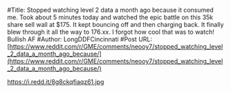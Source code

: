 #Title: Stopped watching level 2 data a month ago because it consumed me. Took about 5 minutes today and watched the epic battle on this 35k share sell wall at $175. It kept bouncing off and then charging back. It finally blew through it all the way to 176.xx. I forgot how cool that was to watch! Bullish AF
#Author: LongDDFCincinnati
#Post URL: [https://www.reddit.com/r/GME/comments/neooy7/stopped_watching_level_2_data_a_month_ago_because/](https://www.reddit.com/r/GME/comments/neooy7/stopped_watching_level_2_data_a_month_ago_because/)


https://i.redd.it/8g8ckqfiaqz61.jpg